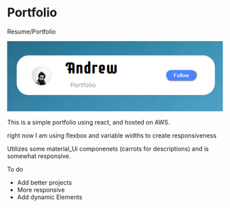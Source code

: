 # Portfolio
Resume/Portfolio

![portfolio](sniper.PNG)


This is a simple portfolio using react, and hosted on AWS.

right now I am using flexbox and variable widths to create responsiveness

Utilizes some material_Ui componenets (carrots for descriptions) and is somewhat responsive. 

To do
- Add better projects
- More responsive
- Add dynamic Elements 
